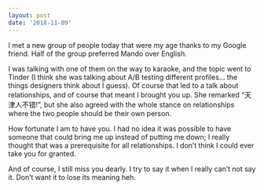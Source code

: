 ```yaml
---
layout: post
date: '2018-11-09'
---
```


I met a new group of people today that were my age thanks to my Google friend. Half of the group preferred Mando over English.

I was talking with one of them on the way to karaoke, and the topic went to Tinder (I think she was talking about A/B testing different profiles... the things designers think about I guess). Of course that led to a talk about relationships, and of course that meant I brought you up. She remarked “天津人不错!”, but she also agreed with the whole stance on relationships where the two people should be their own person. 

How fortunate I am to have you. I had no idea it was possible to have someone that could bring me up instead of putting me down; I really thought that was a prerequisite for all relationships. I don’t think I could ever take you for granted.

And of course, I still miss you dearly. I try to say it when I really can’t not say it. Don’t want it to lose its meaning heh.